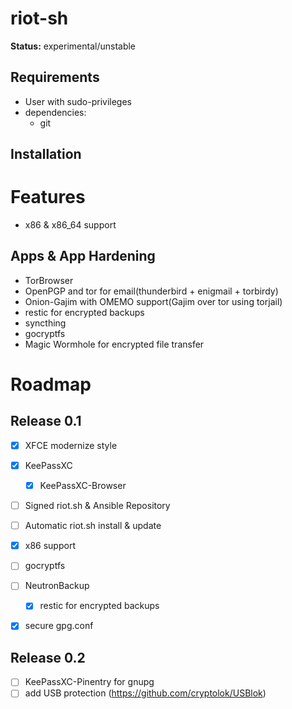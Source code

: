 # riot-sh

**Status:** experimental/unstable

## Requirements

  * User with sudo-privileges
  * dependencies:
    * git

## Installation

# Features

  * x86 & x86_64 support

## Apps & App Hardening

  - TorBrowser
  - OpenPGP and tor for email(thunderbird + enigmail + torbirdy)
  - Onion-Gajim with OMEMO support(Gajim over tor using torjail)
  - restic for encrypted backups
  - syncthing
  - gocryptfs
  - Magic Wormhole for encrypted file transfer


# Roadmap
## Release 0.1
  - [x] XFCE modernize style
  - [x] KeePassXC
    - [x] KeePassXC-Browser
  - [ ] Signed riot.sh & Ansible Repository
  - [ ] Automatic riot.sh install & update
  - [x] x86 support
  - [ ] gocryptfs
  - [ ] NeutronBackup
    - [x] restic for encrypted backups
  - [x] secure gpg.conf
  
  
## Release 0.2
  - [ ] KeePassXC-Pinentry for gnupg
  - [ ] add USB protection (https://github.com/cryptolok/USBlok)
